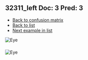 ## 32311_left Doc: 3 Pred: 3
- [Back to confusion matrix](https://github.com/juliandewit/kaggle_retinopathy/blob/master/matrix.md)
- [Back to list](https://github.com/juliandewit/kaggle_retinopathy/blob/master/lists/33/list.md)
- [Next example in list](https://github.com/juliandewit/kaggle_retinopathy/blob/master/lists/33/32/32339_left.md)

![Eye](https://retinopaty.blob.core.windows.net/size1024/32311_left_3.jpeg)

### 

![Eye]()
